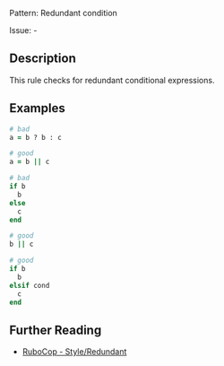 Pattern: Redundant condition

Issue: -

## Description

This rule checks for redundant conditional expressions.

## Examples

```ruby
# bad
a = b ? b : c

# good
a = b || c
```
```ruby
# bad
if b
  b
else
  c
end

# good
b || c

# good
if b
  b
elsif cond
  c
end
```

## Further Reading

* [RuboCop - Style/Redundant](https://rubocop.readthedocs.io/en/latest/cops_style/#styleredundantcondition)
